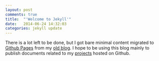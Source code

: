 ```yaml
---
layout: post
comments: true
title:  "'Welcome to Jekyll'"
date:   2014-06-24 14:32:03
categories: jekyll update
---
```


There is a lot left to be done, but I got bare minimal content migrated to [Github Pages][gh-pages] from my [old blog][old-blog]. I hope to be using this blog mainly to publish documents related to my [projects][me] hosted on Github.

[gh-pages]: http://github.io
[old-blog]: http://zeuk-zeuk.blogspot.com
[me]:       http://github.com/ppenzin/?tab=repositories
